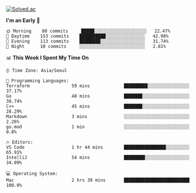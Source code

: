 [![Solved.ac](http://mazassumnida.wtf/api/v2/generate_badge?boj=kuckjwi)](https://solved.ac/kuckjwi)
<!--START_SECTION:waka-->
**I'm an Early 🐤** 

```text
🌞 Morning    80 commits     █████░░░░░░░░░░░░░░░░░░░░   22.47% 
🌆 Daytime    153 commits    ██████████░░░░░░░░░░░░░░░   42.98% 
🌃 Evening    113 commits    ████████░░░░░░░░░░░░░░░░░   31.74% 
🌙 Night      10 commits     ░░░░░░░░░░░░░░░░░░░░░░░░░   2.81%

```
📊 **This Week I Spent My Time On** 

```text
⌚︎ Time Zone: Asia/Seoul

💬 Programming Languages: 
Terraform                59 mins             █████████░░░░░░░░░░░░░░░░   37.17% 
Go                       48 mins             ███████░░░░░░░░░░░░░░░░░░   30.74% 
C++                      45 mins             ███████░░░░░░░░░░░░░░░░░░   28.29% 
Markdown                 3 mins              ░░░░░░░░░░░░░░░░░░░░░░░░░   2.26% 
go.mod                   1 min               ░░░░░░░░░░░░░░░░░░░░░░░░░   0.8%

🔥 Editors: 
VS Code                  1 hr 44 mins        ████████████████░░░░░░░░░   65.91% 
IntelliJ                 54 mins             ████████░░░░░░░░░░░░░░░░░   34.09%

💻 Operating System: 
Mac                      2 hrs 39 mins       █████████████████████████   100.0%

```
<!--END_SECTION:waka-->
